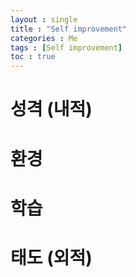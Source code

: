 ```yaml
---
layout : single
title : "Self improvement"
categories : Me
tags : [Self improvement]
toc : true
---
```


# 성격 (내적)



# 환경



# 학습



# 태도 (외적)


